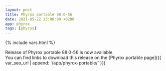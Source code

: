 ```yaml
---
layout: post
title: Phyrox portable 88.0-56
date: 2021-05-22 23:06:00 +0200
app: phyrox
tags: [phyrox]
---
```

{% include vars.html %}

Release of Phyrox portable 88.0-56 is now available.<br />
You can find links to download this release on the [Phyrox portable page]({{ var_seo_url | append: '/app/phyrox-portable/' }}).
